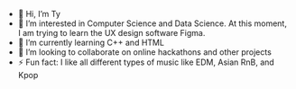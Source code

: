 - 👋 Hi, I’m Ty
- 👀 I’m interested in Computer Science and Data Science. At this moment, I am trying to learn the UX design software Figma.
- 🌱 I’m currently learning C++ and HTML
- 💞️ I’m looking to collaborate on online hackathons and other projects
- ⚡ Fun fact: I like all different types of music like EDM, Asian RnB, and Kpop

<!---
Ty-Cheng5/Ty-Cheng5 is a ✨ special ✨ repository because its `README.md` (this file) appears on your GitHub profile.
You can click the Preview link to take a look at your changes.
--->
